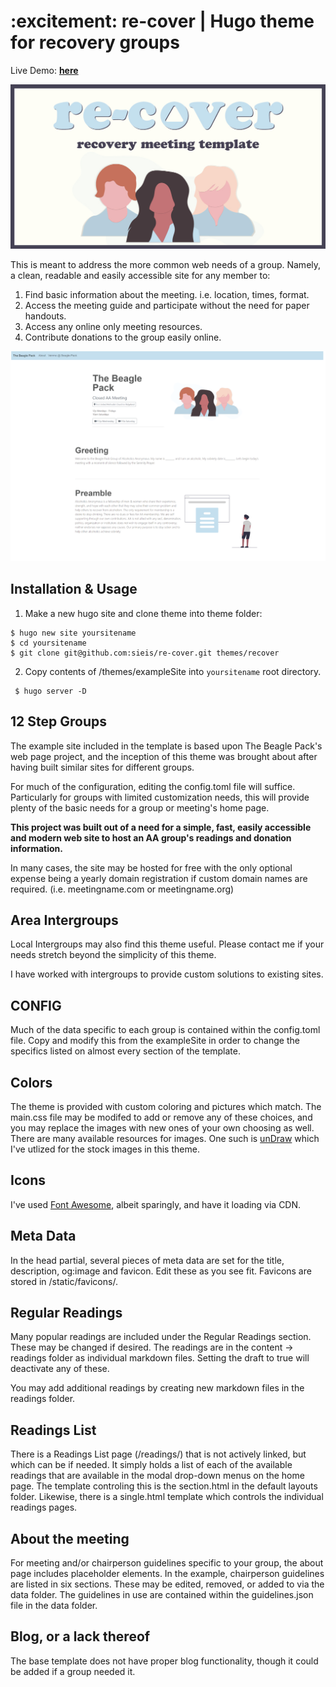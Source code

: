 # :excitement: re-cover | Hugo theme for recovery groups

Live Demo: **[here](https://re-cover-hugo-demo.netlify.app/)**

![re-cover cover image](https://github.com/sieis/re-cover/blob/main/static/images/recover-theme.jpg?raw=true)

This is meant to address the more common web needs of a group. Namely, a clean, readable and easily accessible site for any member to:

1. Find basic information about the meeting. i.e. location, times, format.
1. Access the meeting guide and participate without the need for paper handouts.
1. Access any online only meeting resources.
1. Contribute donations to the group easily online.

![template screenshot](https://raw.githubusercontent.com/sieis/re-cover/main/images/screenshot.png)

## Installation & Usage

1. Make a new hugo site and clone theme into theme folder:

```
$ hugo new site yoursitename
$ cd yoursitename
$ git clone git@github.com:sieis/re-cover.git themes/recover
```

2. Copy contents of /themes/exampleSite into ```yoursitename``` root directory.

```
 $ hugo server -D
```

## 12 Step Groups

The example site included in the template is based upon The Beagle Pack's web page project, and the inception of this theme was brought about after having built similar sites for different groups.

For much of the configuration, editing the config.toml file will suffice. Particularly for groups with limited customization needs, this will provide plenty of the basic needs for a group or meeting's home page.

**This project was built out of a need for a simple, fast, easily accessible and modern web site to host an AA group's readings and donation information.**

In many cases, the site may be hosted for free with the only optional expense being a yearly domain registration if custom domain names are required. (i.e. meetingname.com or meetingname.org)


## Area Intergroups

Local Intergroups may also find this theme useful. Please contact me if your needs stretch beyond the simplicity of this theme. 

I have worked with intergroups to provide custom solutions to existing sites.


## CONFIG

Much of the data specific to each group is contained within the config.toml file. Copy and modify this from the exampleSite in order to change the specifics listed on almost every section of the template.

## Colors

The theme is provided with custom coloring and pictures which match. The main.css file may be modifed to add or remove any of these choices, and you may replace the images with new ones of your own choosing as well. There are many available resources for images. One such is [unDraw](https://undraw.co/) which I've utlized for the stock images in this theme.

## Icons

I've used [Font Awesome](https://fontawesome.com/), albeit sparingly, and have it loading via CDN. 

## Meta Data

In the head partial, several pieces of meta data are set for the title, description, og:image and favicon. Edit these as you see fit. Favicons are stored in /static/favicons/.

## Regular Readings

Many popular readings are included under the Regular Readings section. These may be changed if desired. The readings are in the content -> readings folder as individual markdown files. Setting the draft to true will deactivate any of these. 

You may add additional readings by creating new markdown files in the readings folder.

## Readings List

There is a Readings List page (/readings/) that is not actively linked, but which can be if needed. It simply holds a list of each of the available readings that are available in the modal drop-down menus on the home page. The template controling this is the section.html in the default layouts folder. Likewise, there is a single.html template which controls the individual readings pages.

## About the meeting

For meeting and/or chairperson guidelines specific to your group, the about page includes placeholder elements. In the example, chairperson guidelines are listed in six sections. These may be edited, removed, or added to via the data folder. The guidelines in use are contained within the guidelines.json file in the data folder.

## Blog, or a lack thereof

The base template does not have proper blog functionality, though it could be added if a group needed it. 
